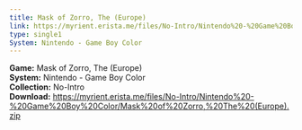 ```yaml
---
title: Mask of Zorro, The (Europe)
link: https://myrient.erista.me/files/No-Intro/Nintendo%20-%20Game%20Boy%20Color/Mask%20of%20Zorro,%20The%20(Europe).zip
type: single1
System: Nintendo - Game Boy Color
---
```

<b>Game:</b> Mask of Zorro, The (Europe)<br>
<b>System:</b> Nintendo - Game Boy Color<br>
<b>Collection:</b> No-Intro<br>
<b>Download:</b> https://myrient.erista.me/files/No-Intro/Nintendo%20-%20Game%20Boy%20Color/Mask%20of%20Zorro,%20The%20(Europe).zip